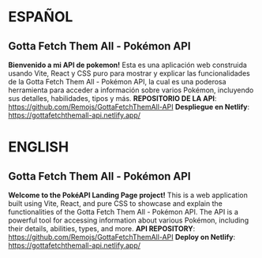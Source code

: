 # ESPAÑOL

## Gotta Fetch Them All - Pokémon API
**Bienvenido a mi API de pokemon!** Esta es una aplicación web construida usando Vite, React y CSS puro para mostrar y explicar las funcionalidades de la  Gotta Fetch Them All - Pokémon API, la cual es una poderosa herramienta para acceder a información sobre varios Pokémon, incluyendo sus detalles, habilidades, tipos y más.
**REPOSITORIO DE LA API**: https://github.com/Remojs/GottaFetchThemAll-API
**Despliegue en Netlify**: https://gottafetchthemall-api.netlify.app/

# ENGLISH

## Gotta Fetch Them All - Pokémon API
**Welcome to the PokéAPI Landing Page project!** This is a web application built using Vite, React, and pure CSS to showcase and explain the functionalities of the  Gotta Fetch Them All - Pokémon API. The API is a powerful tool for accessing information about various Pokémon, including their details, abilities, types, and more.
**API REPOSITORY**: https://github.com/Remojs/GottaFetchThemAll-API
**Deploy on Netlify**: https://gottafetchthemall-api.netlify.app/
